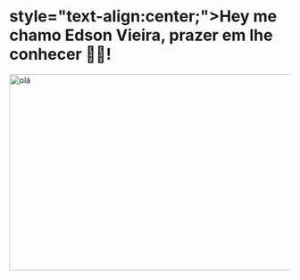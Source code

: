  ## <h1> style="text-align:center;">Hey me chamo Edson Vieira, prazer em lhe conhecer 🐱‍💻! </h1> ##
 
<div> 


  <img style="width:70rem;height:22rem;margin: auto" alt='olá' src="https://thumbs.gfycat.com/DimSoupyIrishsetter-max-1mb.gif"/> 
  
  
  

</div>
